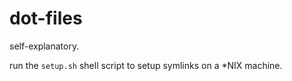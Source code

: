 dot-files
=========

self-explanatory.

run the `setup.sh` shell script to setup symlinks on a *NIX machine.
